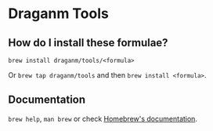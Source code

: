 # Draganm Tools

## How do I install these formulae?

`brew install draganm/tools/<formula>`

Or `brew tap draganm/tools` and then `brew install <formula>`.

## Documentation

`brew help`, `man brew` or check [Homebrew's documentation](https://docs.brew.sh).
